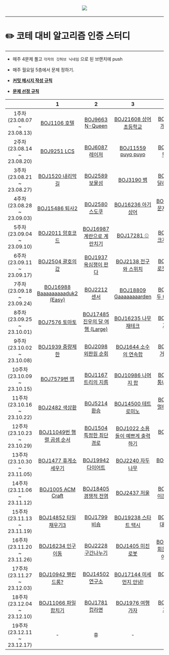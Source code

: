 <h1 align="center"> <img src="https://github.com/escape-study/algorithm/assets/56991244/34494fd6-be31-479e-bc04-f9944d96cead"> </h1>

------

# ✏️ **코테 대비 알고리즘 인증 스터디**

------

* 매주 4문제 풀고 `각자의 깃허브 닉네임` 으로 된 브랜치에 push
* 매주 월요일 5층에서 문제 정하기.

* [**커밋 메시지 작성 규칙**](https://github.com/escape-study/algorithm/wiki/Commit-Message-Rule)

* [**문제 선정 규칙**](https://github.com/escape-study/algorithm/wiki/%EB%AC%B8%EC%A0%9C-%EC%84%A0%EC%A0%95)

| |**1**|**2**|**3**|**4**|
|:-:|:-:|:-:|:-:|:-:|
|1주차(23.08.07 ~ 23.08.13)|[BOJ1106 호텔](https://www.acmicpc.net/problem/1106)|[BOJ9663 N-Queen](https://www.acmicpc.net/problem/9663)|[BOJ21608 상어 초등학교](https://www.acmicpc.net/problem/21608)|[BOJ3020 개똥벌레](https://www.acmicpc.net/problem/3020)|
|2주차(23.08.14 ~ 23.08.20)|[BOJ9251 LCS](https://www.acmicpc.net/problem/9251)|[BOJ6087 레이저](https://www.acmicpc.net/problem/6087)|[BOJ11559 puyo puyo](https://www.acmicpc.net/problem/11559)|[BOJ2470 두 용액](https://www.acmicpc.net/problem/2470)|
|3주차(23.08.21 ~ 23.08.27)|[BOJ1520 내리막길](https://www.acmicpc.net/problem/1520)|[BOJ2589 보물섬](https://www.acmicpc.net/problem/2589)|[BOJ3190 뱀](https://www.acmicpc.net/problem/3190)|[BOJ1306 달려라 홍준](https://www.acmicpc.net/problem/1306)|
|4주차(23.08.28 ~ 23.09.03)|[BOJ15486 퇴사2](https://www.acmicpc.net/problem/15486)|[BOJ2580 스도쿠](https://www.acmicpc.net/problem/2580)|[BOJ16236 아기상어](https://www.acmicpc.net/problem/16236)|[BOJ20437 문자열 게임2](https://www.acmicpc.net/problem/20437)|
|5주차(23.09.04 ~ 23.09.10)|[BOJ2011 암호코드](https://www.acmicpc.net/problem/2011)|[BOJ16987 계란으로 계란치기](https://www.acmicpc.net/problem/16987)|[BOJ17281 ⚾](https://www.acmicpc.net/problem/17281)|[BOJ2812 크게 만들기](https://www.acmicpc.net/problem/2812)|
|6주차(23.09.11 ~ 23.09.17)|[BOJ2504 괄호의 값](https://www.acmicpc.net/problem/2504)| [BOJ1937 욕심쟁이 판다](https://www.acmicpc.net/problem/1937) | [BOJ2138 전구와 스위치](https://www.acmicpc.net/problem/2138) | [BOJ4991 로봇 청소기](https://www.acmicpc.net/problem/4991)|
|7주차(23.09.18 ~ 23.09.24)|[BOJ16988 Baaaaaaaaaduk2 (Easy)](https://www.acmicpc.net/problem/16988)|[BOJ2212 센서](https://www.acmicpc.net/problem/2212)|[BOJ18809 Gaaaaaaaarden](https://www.acmicpc.net/problem/18809)|[BOJ2143 두 배열의 합](https://www.acmicpc.net/problem/2143)|
|8주차(23.09.25 ~ 23.10.01)|[BOJ7576 토마토](https://www.acmicpc.net/problem/7576)|[BOJ17485 진우의 달 여행 (Large)](https://www.acmicpc.net/problem/17485)|[BOJ16235 나무 재테크](https://www.acmicpc.net/problem/16235)|[BOJ1062 가르침](https://www.acmicpc.net/problem/1062)|
|9주차(23.10.02 ~ 23.10.08)|[BOJ1939 중량제한](https://www.acmicpc.net/problem/1939)|[BOJ2098 외판원 순회](https://www.acmicpc.net/problem/2098)|[BOJ1644 소수의 연속합](https://www.acmicpc.net/problem/1644)|[BOJ2151 거울 설치](https://www.acmicpc.net/problem/2151)|
|10주차(23.10.09 ~ 23.10.15)|[BOJ7579번 앱](https://www.acmicpc.net/problem/7579)|[BOJ1167 트리의 지름](https://www.acmicpc.net/problem/1167)|[BOJ10986 나머지 합](https://www.acmicpc.net/problem/10986)|[BOJ1938 통나무 설치](https://www.acmicpc.net/problem/1938)|
|11주차(23.10.16 ~ 23.10.22)|[BOJ2482 색상환](https://www.acmicpc.net/problem/2482)|[BOJ5214 환승](https://www.acmicpc.net/problem/5214)|[BOJ14500 테트로미노](https://www.acmicpc.net/problem/14500)|[BOJ1700 멀티탭 스케줄링](https://www.acmicpc.net/problem/1700)|
|12주차(23.10.23 ~ 23.10.29)|[BOJ11049번 행렬 곱셈 순서](https://www.acmicpc.net/problem/11049)|[BOJ1504 특정한 최단 경로](https://www.acmicpc.net/problem/1504)|[BOJ1022 소용돌이 예쁘게 출력하기](https://www.acmicpc.net/problem/1022)|[BOJ1613 역사](https://www.acmicpc.net/problem/1613)|
|13주차(23.10.30 ~ 23.11.05)|[BOJ1477 휴게소 세우기](https://www.acmicpc.net/problem/1477)|[BOJ19942 다이어트](https://www.acmicpc.net/problem/19942) |[BOJ2240 자두나무](https://www.acmicpc.net/problem/2240)|[BOJ15683 감시](https://www.acmicpc.net/problem/15683)|
|14주차(23.11.06 ~ 23.11.12)|[BOJ1005 ACM Craft](https://www.acmicpc.net/problem/1005)|[BOJ18405 경쟁적 전염](https://www.acmicpc.net/problem/18405)|[BOJ2437 저울](https://www.acmicpc.net/problem/2437)|[BOJ1707 이분 그래프](https://www.acmicpc.net/problem/1707)|
|15주차(23.11.13 ~ 23.11.19)|[BOJ14852 타일 채우기3](https://www.acmicpc.net/problem/14852)|[BOJ1799 비숍](https://www.acmicpc.net/problem/1799)|[BOJ19238 스타트 택시](https://www.acmicpc.net/problem/19238)|[BOJ2461 대표 선수](https://www.acmicpc.net/problem/2461)|
|16주차(23.11.20 ~ 23.11.26)|[BOJ16234 인구이동](https://www.acmicpc.net/problem/16234)|[BOJ2228 구간나누기](https://www.acmicpc.net/problem/2228)|[BOJ1405 미친 로봇](https://www.acmicpc.net/problem/1405)|[BOJ15927 회문은 회문아니야!!](https://www.acmicpc.net/problem/15927)|
|17주차(23.11.27 ~ 23.12.03)|[BOJ10942 팰린드롬?](https://www.acmicpc.net/problem/10942)|[BOJ14502 연구소](https://www.acmicpc.net/problem/14502)|[BOJ17144 미세먼지 안녕!](https://www.acmicpc.net/problem/17144)|[BOJ2109 빵집](https://www.acmicpc.net/problem/3109)|
|18주차(23.12.04 ~ 23.12.10)|[BOJ11066 파일합치기](https://www.acmicpc.net/problem/11066)|[BOJ1781 컵라면](https://www.acmicpc.net/problem/1781)|[BOJ1976 여행 가자](https://www.acmicpc.net/problem/1976)|[BOJ2931 가스관](https://www.acmicpc.net/problem/2931)|
|19주차(23.12.11 ~ 23.12.17)|-|휴|-|무|
